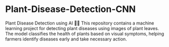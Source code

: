 # Plant-Disease-Detection-CNN
Plant Disease Detection using AI 🌱🤖 This repository contains a machine learning project for detecting plant diseases using images of plant leaves. The model classifies the health of plants based on visual symptoms, helping farmers identify diseases early and take necessary action.
